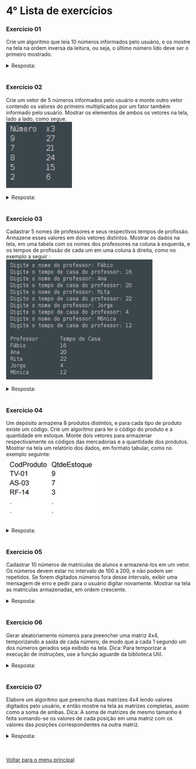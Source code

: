 # 4° Lista de exercícios

### Exercício 01
Crie um algoritmo que leia 10 números informados pelo usuário, e os mostre na tela na ordem inversa da leitura, ou seja, o último número lido deve ser o primeiro mostrado.
<details>
<summary>Resposta:</summary>

```c
programa
{
	//criando variáveis
	inteiro vetor[10]
	inteiro i
	
	funcao inicio()
	{
		//Laço para Popular o vetor com números digitados pelo usuário	
		para(i = 0; i <= 9; i++){
			escreva("Nº ",i + 1, " de 10\n")
			escreva("Digite um número: ")
			leia(vetor[i])
			escreva("\n") 
		}

		//Limpando a tela após digitação dos números e escrevendo mensagem
		limpa()
		escreva("Veja os números digitados em ordem inversa:\n")
		
		//Laço para mostrar o vetor em ordem inversa 
		para(i = 9; i >= 0; i--){
			escreva("Nº:", i +1, " = ",vetor[i], "| ")
		}
		escreva("\n")
	}
}
```
</details>
<br/>

### Exercício 02
Crie um vetor de 5 números informados pelo usuário e monte outro vetor contendo os valores do primeiro multiplicados por um fator também informado pelo usuário. Mostrar os elementos de ambos os vetores na tela, lado a lado, como segue.<br/>
<img src="/Lista%20de%20exercicios/Lista%2004/img/1.png" width=180px>
<details>
<summary>Resposta:</summary>

```c
programa
{
	//Criando variáveis
	inteiro vet_numero[5]
	inteiro fator
	inteiro i
	
	funcao inicio()
	{
		//Solicitando o fator para multiplicar os números
		escreva("Digite o fator (Número que vamos usar para multiplicar): ")
		leia(fator)

		//Laço para solicitar os números e inserir no vetor
		para(i = 0; i < 5; i++){
			escreva("\nN°: ", i + 1, " de 5\n")
			escreva("Digite um número: ")
			leia(vet_numero[i])
		}

		//Limpando a tela e exibindo mensagem
		limpa()
		escreva("Número x", fator, "\n")

		//Laço para exibir os números e a multiplicação de cada um deles pelo fator informado
		para(i = 0; i < 5; i++){
			escreva(vet_numero[i], "\t", vet_numero[i] * fator, "\n")
		}
	}
}
```
</details>
<br/>

### Exercício 03
Cadastrar 5 nomes de professores e seus respectivos tempos de profissão. Armazene esses valores em dois vetores distintos. Mostrar os dados na tela, em uma tabela com os nomes dos professores na coluna à esquerda, e os tempos de profissão de cada um em uma coluna à direita, como no exemplo a seguir :<br/>
<img src="/Lista%20de%20exercicios/Lista%2004/img/2.png" width=400px>
<details>
<summary>Resposta:</summary>

```c
programa
{
	//Criando variáveis
	cadeia vet_nome_prof[5]
	inteiro vet_tempo_casa[5]
	inteiro i
	
	funcao inicio()
	{
		//Laço para solicitar e armazenar dados dos 5 professores
		para(i = 0; i <= 4; i++){
			escreva("Digite o nome do professor: ")
			leia(vet_nome_prof[i])

			escreva("Digite o tempo de casa do professor: ")
			leia(vet_tempo_casa[i])

			escreva("\n")
		}

		//Limpando tela e exibindo mensagem
		limpa()
		escreva("Professor: \tTempo de casa:\n") 

		//Laço para escrever o nome do professor e tempo de casa
		para(i = 0; i <= 4; i++){
			escreva(vet_nome_prof[i], "\t\t", vet_tempo_casa[i], "\n")
		}
		
	}
}
```
</details>
<br/>

### Exercício 04
Um depósito armazena 8 produtos distintos, e para cada tipo de produto existe um código. Crie um algoritmo para ler o código do produto e a quantidade em estoque. Monte dois vetores para armazenar respectivamente os códigos das mercadorias e a quantidade dos produtos. Mostrar na tela um relatório dos dados, em formato tabular, como no exemplo seguinte:<br/>
<img src="/Lista%20de%20exercicios/Lista%2004/img/3.jpg" width=250px>
<details>
<summary>Resposta:</summary>

```c
programa
{
	//Criando variáveis
	cadeia vet_nome_prod[8]
	cadeia vet_cod_prod[8]
	inteiro vet_quant_estoque[8]
	inteiro i
	
	funcao inicio()
	{	
		//laço solicitando e armazenando dados de produtos
		para(i = 0; i < 8; i++){
			escreva("Produto: ", i + 1, " de 8.\n")
			escreva("Digite o nome do produto: ")
			leia(vet_nome_prod[i])

			escreva("Digite o código do produto: ")
			leia(vet_cod_prod[i])

			escreva("Digite a quantidade do produto no estoque : ")
			leia(vet_quant_estoque[i])
			escreva("\n")
		}

		//Limpando a tela
		limpa()
		

		//Laço para exibir os produtos
		para(i = 0; i < 8; i++){
			escreva("Produto: ",vet_nome_prod[i], "\t","Código: ", vet_cod_prod[i], "\t", "Em estoque: ",vet_quant_estoque[i], "\n")
		}
		
	}
}
```
</details>
<br/>

### Exercício 05
Cadastrar 10 números de matrículas de alunos e armazená-los em um vetor. Os números devem estar no intervalo de 100 a 200, e não podem ser repetidos. Se forem digitados números fora desse intervalo, exibir uma mensagem de erro e pedir para o usuário digitar novamente. Mostrar na tela as matrículas armazenadas, em ordem crescente.
<details>
<summary>Resposta:</summary>

```c
programa
{
	//Incluindo  biblioteca de texto
	inclua biblioteca Texto --> t
	
	//Criando variáveis
	inteiro alunos[10]
	cadeia nome_aluno[10], nome, aux_nome
	inteiro pos, mat, cont, contA, contB, aux
	caracter controle = 's'
	
	funcao inicio()
	{
		//Zerando o array alunos
		para (pos = 0; pos < 10; pos++) {
			alunos[pos] = 0
		}

		//Solicitando nome e n° da matricula ao usuário
		para (pos = 0; pos < 10; pos++) {
			escreva(pos +1, "° matricula de 10\n")
			enquanto(verdadeiro) {
				escreva ("Digite o nome do aluno: ")
				leia(nome)
				t.caixa_baixa(nome) //Colocando nome digitado em caixa baixa sempre
				
				escreva ("Digite o código de matrícula: ")
				leia(mat)
				escreva("\n")

				//Laço para impedir repetição de matricula e nome do aluno
				para (cont = 0; cont < 10; cont++) {
					se (mat == alunos[cont]) {
						escreva("Erro ! Matricula já existente.\n")
						controle = 'n'
					}
					senao se(nome == nome_aluno[cont]){
						escreva("Erro! Nome já existente.\n")
						controle = 'n'
					}
				}
				
				//Condição para limitar o número da matricula entre 100 e 200
				se ((mat < 100) ou (mat > 200)) {
					escreva("Valor inválido\n")
					controle = 'n'
				}

				//Condição para encerrar cada laço enquanto
				se (controle != 'n') {
					alunos[pos] = mat
					nome_aluno[pos] = nome
					pare
				}
				controle = 's'
			}
		}
			
		// Ordenando o array de matricula e nomes
		para (contA = 0; contA < 10; contA++) {
			para (contB = contA + 1; contB < 10; contB ++) {
				se (alunos[contA] > alunos[contB]) {
					aux = alunos[contB]
					alunos[contB] = alunos[contA]
					alunos[contA] = aux
					
					aux_nome = nome_aluno[contB]
					nome_aluno[contB] = nome_aluno[contA]
					nome_aluno[contA] = aux_nome
				}
			} 
		}	

		//Mostrando as matriculas de forma ordenada
		limpa()
		escreva("Matrículas realizadas: \n")
		para (contA = 0; contA < 10; contA++) {
				escreva("Matricula ", contA +1,  " :", alunos[contA], "\n")
				escreva("Nome do aluno: ", nome_aluno[contA],"\n")
				escreva("\n")
		}
	}
}
```
</details>
<br/>

### Exercício 06
Gerar aleatoriamente números para preencher uma matriz 4x4, temporizando a saída de cada número, de modo que a cada 1 segundo um dos números gerados seja exibido na tela. Dica: Para temporizar a execução de instruções, use a função aguarde da biblioteca Util.
<details>
<summary>Resposta:</summary>

```c
programa
{
	//incluindo biblioteca de utilidades
	inclua biblioteca Util --> u
		
	//Criando variáveis
	inteiro matriz[4][4]
	inteiro linha, coluna
	
	funcao inicio()
	{
		//Laços encadeados para preencher a matriz
		para(linha = 0; linha < 4; linha++){
			para(coluna = 0; coluna < 4; coluna++){
				matriz[linha][coluna] = u.sorteia(1, 100)
			}
		}

		//laços encadeados para mostrar as posições da matriz em tela com delay de 1 segundo para cada posição aparecer
		para(linha = 0; linha < 4; linha++){
			para(coluna = 0; coluna < 4; coluna++){
				se(coluna <= 2){
					escreva("|",matriz[linha][coluna], "\t")u.aguarde(1000)
				}
				senao{
					escreva("|",matriz[linha][coluna], "\n")u.aguarde(1000)
				}
			}
		}
	}
}
```
</details>
<br/>

### Exercício 07
Elabore um algoritmo que preencha duas matrizes 4x4 lendo valores digitados pelo usuário, e então mostre na tela as matrizes completas, assim como a soma de ambas. Dica: A soma de matrizes de mesmo tamanho é feita somando-se os valores de cada posição em uma matriz com os valores das posições correspondentes na outra matriz.
<details>
<summary>Resposta:</summary>

```c
programa
{
	//criando as variáveis
	inteiro matriz_1[4][4], matriz_2[4][4]
	inteiro linha, coluna, soma = 0
	
	funcao inicio()
	{
		//Pedindo dados para preencher matriz 1
		para(linha = 0; linha < 4; linha++){
			para(coluna = 0; coluna < 4; coluna++){
				escreva("Matriz 1 linha: ",linha, " coluna: ", coluna,"\n")
				escreva("Digite um número para esta posição: ")
				leia(matriz_1[linha][coluna])
				escreva("\n")
			}
		}
		
		//Limpando a tela 
		limpa()

		//Pedindo dados para preencher matriz 2
		para(linha = 0; linha < 4; linha++){
			para(coluna = 0; coluna < 4; coluna++){
				escreva("Matriz 2 linha: ",linha, " coluna: ", coluna,"\n")
				escreva("Digite um número para esta posição: ")
				leia(matriz_2[linha][coluna])
				escreva("\n")
			}
		}

		//Limpando a tela novamente
		limpa()
		

		//Mostrando as matriz 1 na tela
		escreva("Matriz 1\n")
		para(linha = 0; linha < 4; linha++){
			para(coluna = 0; coluna < 4; coluna++){
				se(coluna < 3){
					escreva(matriz_1[linha][coluna], "\t")
				}
				senao{
					escreva(matriz_1[linha][coluna], "\n")
				}
			}
		}

		//Mostrando as matriz 2 na tela
		escreva("\nMatriz 2\n")
		para(linha = 0; linha < 4; linha++){
			para(coluna = 0; coluna < 4; coluna++){
				se(coluna < 3){
					escreva(matriz_2[linha][coluna], "\t")
				}
				senao{
					escreva(matriz_2[linha][coluna], "\n")
				}
			}
		}

		//Mostrando a soma das matrizes
		para(linha = 0; linha < 4; linha++){
			para(coluna = 0; coluna < 4; coluna++){
				soma += matriz_1[linha][coluna] + matriz_2[linha][coluna]
			}
		}
		escreva("\nA soma dos números das 2 matrizes é: ", soma, "\n")
	}
}
```
</details>

<br/>
<br/>

[Voltar para o menu principal](https://github.com/Joshpcbrrj/Boson_treinamentos-Logica_de_programacao_com_portugol_studio)

